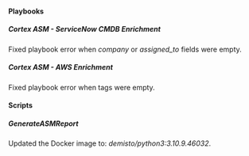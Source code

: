 
#### Playbooks
##### Cortex ASM - ServiceNow CMDB Enrichment
Fixed playbook error when *company* or *assigned_to* fields were empty.

##### Cortex ASM - AWS Enrichment
Fixed playbook error when tags were empty.

#### Scripts
##### GenerateASMReport
Updated the Docker image to: *demisto/python3:3.10.9.46032*.
